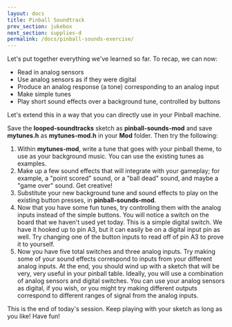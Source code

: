 ```yaml
---
layout: docs
title: Pinball Soundtrack
prev_section: jukebox
next_section: supplies-d
permalink: /docs/pinball-sounds-exercise/
---
```


Let's put together everything we've learned so far. To recap, we can now:

- Read in analog sensors
- Use analog sensors as if they were digital
- Produce an analog response (a tone) corresponding to an analog input
- Make simple tunes
- Play short sound effects over a background tune, controlled by buttons

Let's extend this in a way that you can directly use in your Pinball machine.

Save the **looped-soundtracks** sketch as **pinball-sounds-mod** and save **mytunes.h** as **mytunes-mod.h** in your **Mod** folder. Then try the following:


1. Within **mytunes-mod**, write a tune that goes with your pinball theme, to use as your background music. You can use the existing tunes as examples. 
2. Make up a few sound effects that will integrate with your gameplay; for example, a "point scored" sound, or a "ball dead" sound, and maybe a "game over" sound. Get creative!
3. Substitute your new background tune and sound effects to play on the existing button presses, in **pinball-sounds-mod**.
4. Now that you have some fun tunes, try controlling them with the analog inputs instead of the simple buttons. You will notice a switch on the board that we haven't used yet today. This is a simple digital switch. We have it hooked up to pin A3, but it can easily be on a digital input pin as well. Try changing one of the button inputs to read off of pin A3 to prove it to yourself.
5. Now you have five total switches and three analog inputs. Try making some of your sound effects correspond to inputs from your different analog inputs. At the end, you should wind up with a sketch that will be very, very useful in your pinball table. Ideally, you will use a combination of analog sensors and digital switches. You can use your analog sensors as digital, if you wish, or you might try making different outputs correspond to different ranges of signal from the analog inputs.

This is the end of today's session. Keep playing with your sketch as long as you like! Have fun!


<!-- <img src="{{ site.baseurl }}/img/arduino-newtab.png" style="width: 500px"/> -->


<!-- This will open a popup menu. In it, click on ```New Tab```. This will
ask you to name the new tab. Name it ```mysongs.h```. Now your Arduino
window is opening two files at the same time. You can switch between
them by clicking on the correct tab at the top bar of the window. -->